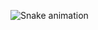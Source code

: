 ![Snake animation](https://github.com/rafaballerini2/rafaballerini2/blob/output/github-contribution-grid-snake.svg)
